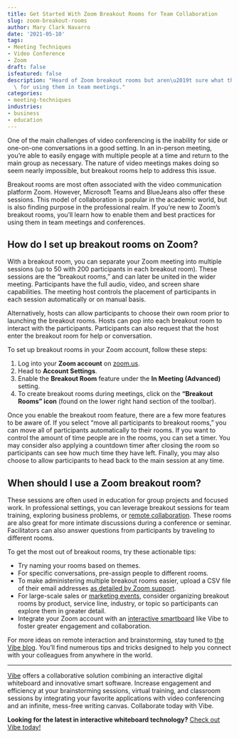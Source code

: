 ```yaml
---
title: Get Started With Zoom Breakout Rooms for Team Collaboration
slug: zoom-breakout-rooms
author: Mary Clark Navarro
date: '2021-05-10'
tags:
- Meeting Techniques
- Video Conference
- Zoom
draft: false
isfeatured: false
description: "Heard of Zoom breakout rooms but aren\u2019t sure what they\u2019re about? We\u2019ll teach you the best practices\
  \ for using them in team meetings."
categories:
- meeting-techniques
industries:
- business
- education
---
```


One of the main challenges of video conferencing is the inability for side or one-on-one conversations in a good setting. In an in-person meeting, you’re able to easily engage with multiple people at a time and return to the main group as necessary. The nature of video meetings makes doing so seem nearly impossible, but breakout rooms help to address this issue. 

Breakout rooms are most often associated with the video communication platform Zoom. However, Microsoft Teams and BlueJeans also offer these sessions. This model of collaboration is popular in the academic world, but is also finding purpose in the professional realm. If you’re new to Zoom’s breakout rooms, you’ll learn how to enable them and best practices for using them in team meetings and conferences. 

## How do I set up breakout rooms on Zoom?

With a breakout room, you can separate your Zoom meeting into multiple sessions (up to 50 with 200 participants in each breakout room). These sessions are the “breakout rooms,” and can later be united in the wider meeting. Participants have the full audio, video, and screen share capabilities. The meeting host controls the placement of participants in each session automatically or on manual basis.

Alternatively, hosts can allow participants to choose their own room prior to launching the breakout rooms. Hosts can pop into each breakout room to interact with the participants. Participants can also request that the host enter the breakout room for help or conversation. 

To set up breakout rooms in your Zoom account, follow these steps:

1. Log into your **Zoom account** on [zoom.us](https://zoom.us/).
2. Head to **Account Settings**.
3. Enable the **Breakout Room** feature under the **In Meeting (Advanced)** setting.
4. To create breakout rooms during meetings, click on the **“Breakout Rooms” icon** (found on the lower right hand section of the toolbar).

Once you enable the breakout room feature, there are a few more features to be aware of. If you select “move all participants to breakout rooms,” you can move all of participants automatically to their rooms. If you want to control the amount of time people are in the rooms, you can set a timer. You may consider also applying a countdown timer after closing the room so participants can see how much time they have left. Finally, you may also choose to allow participants to head back to the main session at any time.

## When should I use a Zoom breakout room?

These sessions are often used in education for group projects and focused work. In professional settings, you can leverage breakout sessions for team training, exploring business problems, or [remote collaboration](https://vibe.us/blog/remote-training-tips/). These rooms are also great for more intimate discussions during a conference or seminar. Facilitators can also answer questions from participants by traveling to different rooms. 

To get the most out of breakout rooms, try these actionable tips:

- Try naming your rooms based on themes.
- For specific conversations, pre-assign people to different rooms.
- To make administering multiple breakout rooms easier, upload a CSV file of their email addresses [as detailed by Zoom support](https://support.zoom.us/hc/en-us/articles/360032752671-Pre-assigning-participants-to-breakout-rooms).
- For large-scale sales or [marketing events](https://vibe.us/blog/the-beginners-guide-to-finding-the-right-virtual-event-platform/), consider organizing breakout rooms by product, service line, industry, or topic so participants can explore them in greater detail.
- Integrate your Zoom account with an [interactive smartboard](https://vibe.us/lp/scenario-remote/) like Vibe to foster greater engagement and collaboration.

For more ideas on remote interaction and brainstorming, stay tuned to [the Vibe blog](https://vibe.us/blog/). You’ll find numerous tips and tricks designed to help you connect with your colleagues from anywhere in the world.



---

[Vibe](https://vibe.us/) offers a collaborative solution combining an interactive digital whiteboard and innovative smart software. Increase engagement and efficiency at your brainstorming sessions, virtual training, and classroom sessions by integrating your favorite applications with video conferencing and an infinite, mess-free writing canvas. Collaborate today with Vibe.

**Looking for the latest in interactive whiteboard technology?** [Check out Vibe today!](https://vibe.us/order/)
